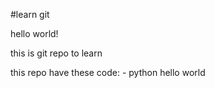 #learn git

hello world!

this is git repo to learn

this repo have these code:
    - python hello world
